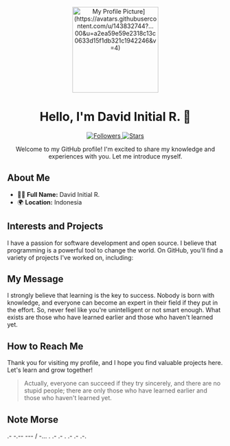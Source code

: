 <p align="center">
  <img src="[https://github.com/dR-arzip/profile-image.png" alt="My Profile Picture](https://avatars.githubusercontent.com/u/143832744?…00&u=a2ea59e59e2318c13c0633d15f1db321c1942246&v=4)" width="200" height="200">
</p>

<h1 align="center">Hello, I'm David Initial R. 👋</h1>

<p align="center">
  <a href="https://github.com/dR-arzip">
    <img src="https://img.shields.io/github/followers/dR-arzip?style=social" alt="Followers">
  </a>
  <a href="https://github.com/dR-arzip">
    <img src="https://img.shields.io/github/stars/dR-arzip?style=social" alt="Stars">
  </a>
</p>

<p align="center">Welcome to my GitHub profile! I'm excited to share my knowledge and experiences with you. Let me introduce myself.</p>

## About Me
- 🧑‍💻 **Full Name:** David Initial R.
- 🌍 **Location:** Indonesia
<!--- 📚 **Education:** [Include information about your education if you'd like to share.] -->

## Interests and Projects
I have a passion for software development and open source. I believe that programming is a powerful tool to change the world. On GitHub, you'll find a variety of projects I've worked on, including:
<!---
- [**Project Name 1**](project_link_1): A brief description of your first project.
- [**Project Name 2**](project_link_2): A brief description of your second project.
- [**Project Name 3**](project_link_3): A brief description of your third project.
--->
## My Message
I strongly believe that learning is the key to success. Nobody is born with knowledge, and everyone can become an expert in their field if they put in the effort. So, never feel like you're unintelligent or not smart enough. What exists are those who have learned earlier and those who haven't learned yet.

## How to Reach Me
<!--I love interacting with the GitHub community. If you have questions, suggestions, or just want to chat, feel free to contact me via [email](mailto:your.email@example.com) or through [LinkedIn](https://www.linkedin.com/in/yourlinkedinprofile/).
-->
Thank you for visiting my profile, and I hope you find valuable projects here. Let's learn and grow together!

> Actually, everyone can succeed if they try sincerely, and there are no stupid people; there are only those who have learned earlier and those who haven't learned yet.

## Note Morse
.- -.-- --- / -... . .- .- . .- .- .-. 
<!---
dR-arzip/dR-arzip is a ✨ special ✨ repository because its `README.md` (this file) appears on your GitHub profile.
You can click the Preview link to take a look at your changes.
translite

<p align="center">
  <img src="https://github.com/davidr/profile-image.png" alt="Foto Profil Saya" width="200" height="200">
</p>

<h1 align="center">Halo, Saya David R. 👋</h1>

<p align="center">
  <a href="https://github.com/davidr">
    <img src="https://img.shields.io/github/followers/davidr?style=social" alt="Followers">
  </a>
  <a href="https://github.com/davidr">
    <img src="https://img.shields.io/github/stars/davidr?style=social" alt="Stars">
  </a>
</p>

<p align="center">Selamat datang di profil GitHub saya! Saya senang bisa berbagi pengetahuan dan pengalaman dengan Anda. Mari saya perkenalkan diri lebih lanjut.</p>

## Tentang Saya
- 🧑‍💻 **Nama Lengkap:** David R.
- 🌍 **Lokasi:** [Isi dengan lokasi Anda atau asal Anda.]
- 📚 **Pendidikan:** [Isi dengan informasi pendidikan Anda jika Anda ingin membagikannya.]

## Minat dan Proyek
Saya memiliki minat dalam pengembangan perangkat lunak dan sumber terbuka. Saya percaya bahwa pemrograman adalah alat yang kuat untuk mengubah dunia. Di GitHub, Anda akan menemukan berbagai macam proyek yang saya kerjakan, termasuk:

- [**Nama Proyek 1**](link_proyek_1): Deskripsi singkat tentang proyek pertama Anda.
- [**Nama Proyek 2**](link_proyek_2): Deskripsi singkat tentang proyek kedua Anda.
- [**Nama Proyek 3**](link_proyek_3): Deskripsi singkat tentang proyek ketiga Anda.

## Pesan Saya
Saya sangat percaya bahwa belajar adalah kunci kesuksesan. Tidak ada yang lahir dengan pengetahuan, dan semua orang bisa menjadi ahli dalam bidangnya jika mereka berusaha keras. Jadi, jangan pernah merasa bahwa Anda bodoh atau kurang pintar. Yang ada hanyalah orang yang telah belajar lebih dulu dan orang yang belum belajar.

## Bagaimana Anda Dapat Menghubungi Saya
Saya senang berinteraksi dengan komunitas GitHub. Jika Anda memiliki pertanyaan, saran, atau hanya ingin berbicara, jangan ragu untuk menghubungi saya melalui [email](mailto:alamat.email@anda.com) atau melalui [LinkedIn](https://www.linkedin.com/in/namalinkedinanda/).

Terima kasih telah mengunjungi profil saya, dan semoga Anda menemukan proyek-proyek yang bermanfaat di sini. Mari bersama-sama belajar dan berkembang!

> Sebenarnya semua orang bisa jika berusaha dengan sungguh-sungguh dan tidak ada orang bodoh dan pintar yang ada adalah orang yang sudah duluan belajar dan orang yang belum belajar.



--->
